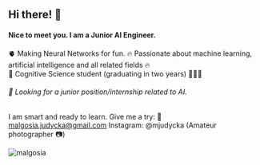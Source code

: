 ## Hi there! 👋

#### Nice to meet you. I am a Junior AI Engineer. 

🫀 Making Neural Networks for fun. 
🔥 Passionate about machine learning, artificial intelligence and all related fields 🔥   
🧠 Cognitive Science student (graduating in two years) 👩🏼‍🎓

###### 🔎 Looking for a junior position/internship related to AI.

I am smart and ready to learn. Give me a try:
📧 malgosia.judycka@gmail.com
Instagram: @mjudycka (Amateur photographer 📷)

![malgosia](https://github.com/user-attachments/assets/4d84e7cf-b152-4ab4-95c3-3d24112bad53)

